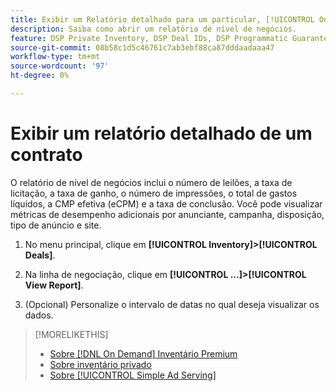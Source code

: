 ```yaml
---
title: Exibir um Relatório detalhado para um particular, [!UICONTROL On Demand]ou [!UICONTROL Simple Ad Serving] Acordo
description: Saiba como abrir um relatório de nível de negócios.
feature: DSP Private Inventory, DSP Deal IDs, DSP Programmatic Guaranteed Deals, DSP On Demand Inventory, DSP Simple Ad Serving
source-git-commit: 08b58c1d5c46761c7ab3ebf88ca87dddaadaaa47
workflow-type: tm+mt
source-wordcount: '97'
ht-degree: 0%

---
```


# Exibir um relatório detalhado de um contrato

O relatório de nível de negócios inclui o número de leilões, a taxa de licitação, a taxa de ganho, o número de impressões, o total de gastos líquidos, a CMP efetiva (eCPM) e a taxa de conclusão. Você pode visualizar métricas de desempenho adicionais por anunciante, campanha, disposição, tipo de anúncio e site.

1. No menu principal, clique em **[!UICONTROL Inventory]>[!UICONTROL Deals]**.

1. Na linha de negociação, clique em **[!UICONTROL ...]>[!UICONTROL View Report]**.

1. (Opcional) Personalize o intervalo de datas no qual deseja visualizar os dados.

>[!MORELIKETHIS]
>
>* [Sobre [!DNL On Demand] Inventário Premium](on-demand-inventory-about.md)
>* [Sobre inventário privado](private-inventory-about.md)
>* [Sobre [!UICONTROL Simple Ad Serving]](simple-deal-about.md)

